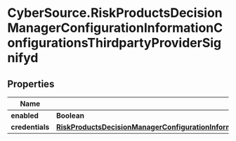 # CyberSource.RiskProductsDecisionManagerConfigurationInformationConfigurationsThirdpartyProviderSignifyd

## Properties
Name | Type | Description | Notes
------------ | ------------- | ------------- | -------------
**enabled** | **Boolean** |  | [optional] 
**credentials** | [**RiskProductsDecisionManagerConfigurationInformationConfigurationsThirdpartyProviderSignifydCredentials**](RiskProductsDecisionManagerConfigurationInformationConfigurationsThirdpartyProviderSignifydCredentials.md) |  | [optional] 



